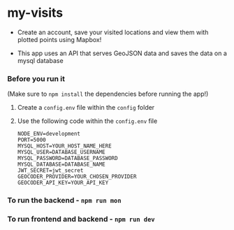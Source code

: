 # my-visits

- Create an account, save your visited locations and view them with plotted points using Mapbox!

- This app uses an API that serves GeoJSON data and saves the data on a mysql database


### Before you run it

(Make sure to `npm install` the dependencies before running the app!)

1. Create a `config.env` file within the `config` folder

2. Use the following code within the `config.env` file

   `NODE_ENV=development`   
   `PORT=5000`   
   `MYSQL_HOST=YOUR_HOST_NAME_HERE`   
   `MYSQL_USER=DATABASE_USERNAME`   
   `MYSQL_PASSWORD=DATABASE_PASSWORD`   
   `MYSQL_DATABASE=DATABASE_NAME`   
   `JWT_SECRET=jwt_secret`  
   `GEOCODER_PROVIDER=YOUR_CHOSEN_PROVIDER`   
   `GEOCODER_API_KEY=YOUR_API_KEY`   

### To run the backend - `npm run mon`

### To run frontend and backend - `npm run dev`